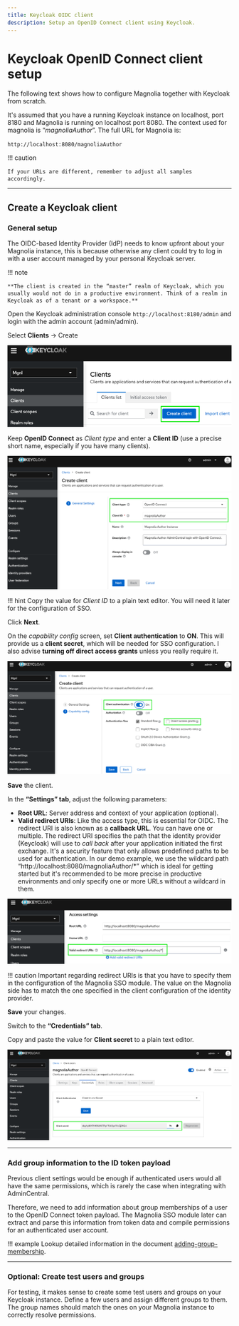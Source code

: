 ```yaml
---
title: Keycloak OIDC client
description: Setup an OpenID Connect client using Keycloak.
---
```


# Keycloak OpenID Connect client setup

The following text shows how to configure Magnolia together with Keycloak from scratch.

It's assumed that you have a running Keycloak instance on localhost, port 8180 and Magnolia is running on localhost port 8080. The context used for magnolia is “*magnoliaAuthor*”. The full URL for Magnolia is:

`http://localhost:8080/magnoliaAuthor`

!!! caution

    If your URLs are different, remember to adjust all samples accordingly.    

---

## Create a Keycloak client

### General setup

The OIDC-based Identity Provider (IdP) needs to know upfront about your Magnolia instance, this is because otherwise any client could try to log in with a user account managed by your personal Keycloak server. 

!!! note

    **The client is created in the “master” realm of Keycloak, which you usually would not do in a productive environment. Think of a realm in Keycloak as of a tenant or a workspace.**

Open the Keycloak administration console `http://localhost:8180/admin` and login with the admin account (admin/admin).

Select **Clients** → Create

![Create client](_img/keycloak-client/01_kc_create_client.png)

Keep **OpenID Connect** as *Client type* and enter a **Client ID** (use a precise short name, especially if you have many clients).

![Create client](_img/keycloak-client/02_kc_create_client.png)

!!! hint
    Copy the value for *Client ID* to a plain text editor. You will need it later for the configuration of SSO.

Click **Next**.

On the *capability config* screen, set **Client authentication** to **ON**. This will provide us a **client secret**, which will be needed for SSO configuration. I also advise **turning off direct access grants** unless you really require it.

![Create client](_img/keycloak-client/03_kc_create_client.png)

**Save** the client.

In the **“Settings” tab**, adjust the following parameters:

- **Root URL**: Server address and context of your application (optional).
- **Valid redirect URIs**: Like the access type, this is essential for OIDC. The redirect URI is also known as a **callback URL**. You can have one or multiple. The redirect URI specifies the path that the identity provider (Keycloak) will use to *call back* after your application initiated the first exchange. It's a security feature that only allows predefined paths to be used for authentication. In our demo example, we use the wildcard path “http://localhost:8080/magnoliaAuthor/*” which is ideal for getting started but it's recommended to be more precise in productive environments and only specify one or more URLs without a wildcard in them.  

![Create client](_img/keycloak-client/04_kc_create_client.png)

!!! caution
    Important regarding redirect URIs is that you have to specify them in the configuration of the Magnolia SSO module. The value on the Magnolia side has to match the one specified in the client configuration of the identity provider.

**Save** your changes.

Switch to the **“Credentials” tab**.

Copy and paste the value for **Client secret** to a plain text editor.

![Create client](_img/keycloak-client/05_kc_create_client.png)

---

### Add group information to the ID token payload

Previous client settings would be enough if authenticated users would all have the same permissions, which is rarely the case when integrating with AdminCentral.

Therefore, we need to add information about group memberships of a user to the OpenID Connect token payload. The Magnolia SSO module later can extract and parse this information from token data and compile permissions for an authenticated user account.

!!! example
    Lookup detailed information in the document [adding-group-membership](keycloak-sso.md#adding-group-membership-to-the-token-in-keycloak).

---

### Optional: Create test users and groups

For testing, it makes sense to create some test users and groups on your Keycloak instance. Define a few users and assign different groups to them. The group names should match the ones on your Magnolia instance to correctly resolve permissions.